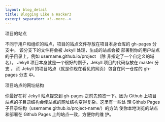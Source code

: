 ```yaml
---
layout: blog_detail
title: Blogging Like a Hacker3
excerpt_separator: <!--more-->
---
```

项目的站点

不同于用户和组织的站点，项目的站点文件存放在项目本身仓库的 gh-pages 分支中。 <!--more-->该分支下的文件将会被 Jekyll 处理，生成的站点会被 部署到你的用户站点的子目录上，例如 username.github.io/project （除 非指定了一个自定义的域名）。
Jekyll 项目本身就是一个很好的例子，Jekyll 项目的代码存放在 master 分支 ， 而 Jekyll 的项目站点（就是你现在看见的网页）包含在同一仓库的 gh-pages 分支 中。

项目站点的网址结构

你最好在将 Jekyll 站点提交到 gh-pages 之前先预览一下。因为 Github 上项目站点的子目录结构会使站点的网址结构变得复杂。这里有一些处 理 Github Pages 子目录结构（username.github.io/project-name/）的方法 使你本地浏览的站点和部署在 Github Pages 上的站点一致，方便你的维 护。